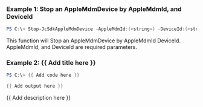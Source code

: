 ### Example 1: Stop an AppleMdmDevice by AppleMdmId, and DeviceId
```powershell
PS C:\> Stop-JcSdkAppleMdmDevice -AppleMdmId:(<string>) -DeviceId:(<string>)


```

This function will Stop an AppleMdmDevice by AppleMdmId DeviceId. AppleMdmId, and DeviceId are required parameters.

### Example 2: {{ Add title here }}
```powershell
PS C:\> {{ Add code here }}

{{ Add output here }}
```

{{ Add description here }}

